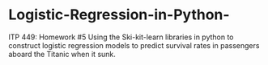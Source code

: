 # Logistic-Regression-in-Python-
ITP 449: Homework #5
Using the Ski-kit-learn libraries in python to construct logistic regression models to predict survival rates in passengers aboard the Titanic when it sunk. 
